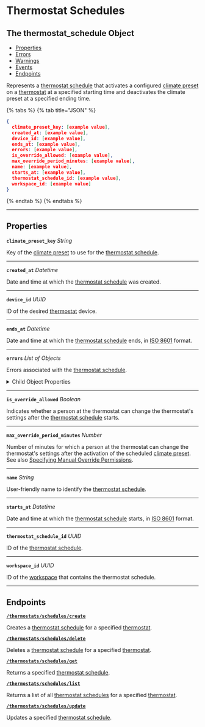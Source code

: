# Thermostat Schedules

## The thermostat_schedule Object

- [Properties](./#properties)
- [Errors](./#errors)
- [Warnings](./#warnings)
- [Events](./#events)
- [Endpoints](./#endpoints)


Represents a [thermostat schedule](../../../capability-guides/thermostats/creating-and-managing-thermostat-schedules.md) that activates a configured [climate preset](../../../capability-guides/thermostats/creating-and-managing-climate-presets/README.md) on a [thermostat](https://docs.seam.co/latest/capability-guides/thermostats) at a specified starting time and deactivates the climate preset at a specified ending time.

{% tabs %}
{% tab title="JSON" %}
```json
{
  climate_preset_key: [example value],
  created_at: [example value],
  device_id: [example value],
  ends_at: [example value],
  errors: [example value],
  is_override_allowed: [example value],
  max_override_period_minutes: [example value],
  name: [example value],
  starts_at: [example value],
  thermostat_schedule_id: [example value],
  workspace_id: [example value]
}
```
{% endtab %}
{% endtabs %}

---
## Properties

**`climate_preset_key`** *String*

Key of the [climate preset](../../../capability-guides/thermostats/creating-and-managing-climate-presets/README.md) to use for the [thermostat schedule](../../../capability-guides/thermostats/creating-and-managing-thermostat-schedules.md).




---

**`created_at`** *Datetime*

Date and time at which the [thermostat schedule](../../../capability-guides/thermostats/creating-and-managing-thermostat-schedules.md) was created.




---

**`device_id`** *UUID*

ID of the desired [thermostat](https://docs.seam.co/latest/capability-guides/thermostats) device.




---

**`ends_at`** *Datetime*

Date and time at which the [thermostat schedule](../../../capability-guides/thermostats/creating-and-managing-thermostat-schedules.md) ends, in [ISO 8601](https://www.iso.org/iso-8601-date-and-time-format.html) format.




---

**`errors`** *List* *of Objects*

Errors associated with the [thermostat schedule](../../../capability-guides/thermostats/creating-and-managing-thermostat-schedules.md).



<details>
  <summary>Child Object Properties</summary>
  <strong><code>error_code</code></strong> <i>String</i>
  
    Unique identifier of the type of error. Enables quick recognition and categorization of the issue.
  <strong><code>message</code></strong> <i>String</i>
  
    Detailed description of the error. Provides insights into the issue and potentially how to rectify it.
</details>

---

**`is_override_allowed`** *Boolean*

Indicates whether a person at the thermostat can change the thermostat's settings after the [thermostat schedule](../../../capability-guides/thermostats/creating-and-managing-thermostat-schedules.md) starts.




---

**`max_override_period_minutes`** *Number*

Number of minutes for which a person at the thermostat can change the thermostat's settings after the activation of the scheduled [climate preset](../../../capability-guides/thermostats/creating-and-managing-climate-presets/README.md). See also [Specifying Manual Override Permissions](../../../capability-guides/thermostats/creating-and-managing-thermostat-schedules.md#specifying-manual-override-permissions).




---

**`name`** *String*

User-friendly name to identify the [thermostat schedule](../../../capability-guides/thermostats/creating-and-managing-thermostat-schedules.md).




---

**`starts_at`** *Datetime*

Date and time at which the [thermostat schedule](../../../capability-guides/thermostats/creating-and-managing-thermostat-schedules.md) starts, in [ISO 8601](https://www.iso.org/iso-8601-date-and-time-format.html) format.




---

**`thermostat_schedule_id`** *UUID*

ID of the [thermostat schedule](../../../capability-guides/thermostats/creating-and-managing-thermostat-schedules.md).




---

**`workspace_id`** *UUID*

ID of the [workspace](../../../core-concepts/workspaces/README.md) that contains the thermostat schedule.




---

## Endpoints


[**`/thermostats/schedules/create`**](./create.md)

Creates a [thermostat schedule](../../../capability-guides/thermostats/creating-and-managing-thermostat-schedules.md) for a specified [thermostat](https://docs.seam.co/latest/capability-guides/thermostats).


[**`/thermostats/schedules/delete`**](./delete.md)

Deletes a [thermostat schedule](../../../capability-guides/thermostats/creating-and-managing-thermostat-schedules.md) for a specified [thermostat](https://docs.seam.co/latest/capability-guides/thermostats).


[**`/thermostats/schedules/get`**](./get.md)

Returns a specified [thermostat schedule](../../../capability-guides/thermostats/creating-and-managing-thermostat-schedules.md).


[**`/thermostats/schedules/list`**](./list.md)

Returns a list of all [thermostat schedules](../../../capability-guides/thermostats/creating-and-managing-thermostat-schedules.md) for a specified [thermostat](https://docs.seam.co/latest/capability-guides/thermostats).


[**`/thermostats/schedules/update`**](./update.md)

Updates a specified [thermostat schedule](../../../capability-guides/thermostats/creating-and-managing-thermostat-schedules.md).


